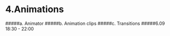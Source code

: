 # 4.Animations

#####a. Animator
#####b. Animation clips
#####c. Transitions
#####6.09 18:30 - 22:00
